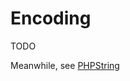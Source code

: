 # Encoding

TODO

Meanwhile, see [PHPString](https://tigitz.github.io/php-spellchecker/docs/text-sources/php-string.html)
